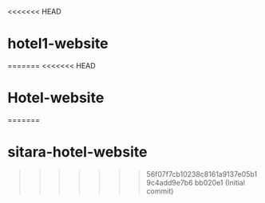 <<<<<<< HEAD
# hotel1-website
=======
<<<<<<< HEAD
# Hotel-website
=======
# sitara-hotel-website
>>>>>>> 56f07f7cb10238c8161a9137e05b19c4add9e7b6
>>>>>>> bb020e1 (Initial commit)
